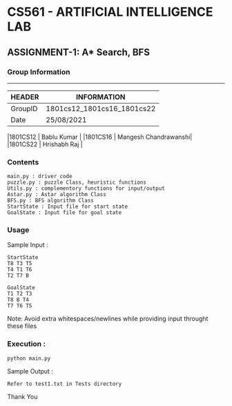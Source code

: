 
# CS561 - ARTIFICIAL INTELLIGENCE LAB  
## ASSIGNMENT-1: A* Search, BFS  

### Group Information  
----------------------
|HEADER|INFORMATION|
|------|-----------|
|GroupID | 1801cs12_1801cs16_1801cs22 | 
|Date | 25/08/2021  |

|1801CS12 | Bablu Kumar  |
|1801CS16 | Mangesh Chandrawanshi|  
|1801CS22 | Hrishabh Raj  |
  
### Contents 

	main.py : driver code
	puzzle.py : puzzle Class, heuristic functions
	Utils.py : complementory functions for input/output
	Astar.py : Astar algorithm Class
	BFS.py : BFS algorithm Class
	StartState : Input file for start state
	GoalState : Input file for goal state

### Usage 

Sample Input :

	StartState 
	T8 T3 T5 
	T4 T1 T6 
	T2 T7 B

	GoalState
	T1 T2 T3 
	T8 B T4 
	T7 T6 T5

Note: Avoid extra whitespaces/newlines while providing input throught these files

### Execution :

	python main.py 

Sample Output :

	Refer to test1.txt in Tests directory

Thank You
